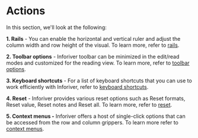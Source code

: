# Actions

In this section, we'll look at the following:

**1. Rails** - You can enable the horizontal and vertical ruler and adjust the column width and row height of the visual. To learn more, refer to [rails](rails.md).

**2. Toolbar options** - Inforiver toolbar can be minimized in the edit/read modes and customized for the reading view. To learn more, refer to [toolbar options](toolbar-options.md).

**3. Keyboard shortcuts** - For a list of keyboard shortcuts that you can use to work efficiently with Inforiver, refer to [keyboard shortcuts](keyboard-shortcuts.md).

**4. Reset** - Inforiver provides various reset options such as Reset formats, Reset value, Reset notes and Reset all. To learn more, refer to [reset](reset.md).

**5. Context menus -** Inforiver offers a host of single-click options that can be accessed from the row and column grippers. To learn more refer to [context menus](../context-menus/).

